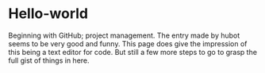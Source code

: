 # Hello-world
Beginning with GitHub; project management.
The entry made by hubot seems to be very good and funny. This page does give the impression of this being a text editor for code. But still a few more steps to go to grasp the full gist of things in here.
